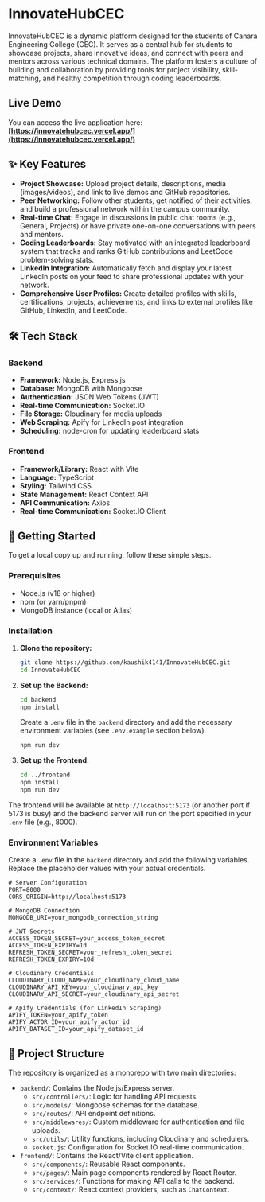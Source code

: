 # InnovateHubCEC

InnovateHubCEC is a dynamic platform designed for the students of Canara Engineering College (CEC). It serves as a central hub for students to showcase projects, share innovative ideas, and connect with peers and mentors across various technical domains. The platform fosters a culture of building and collaboration by providing tools for project visibility, skill-matching, and healthy competition through coding leaderboards.

## Live Demo

You can access the live application here: **[https://innovatehubcec.vercel.app/](https://innovatehubcec.vercel.app/)**

## ✨ Key Features

*   **Project Showcase:** Upload project details, descriptions, media (images/videos), and link to live demos and GitHub repositories.
*   **Peer Networking:** Follow other students, get notified of their activities, and build a professional network within the campus community.
*   **Real-time Chat:** Engage in discussions in public chat rooms (e.g., General, Projects) or have private one-on-one conversations with peers and mentors.
*   **Coding Leaderboards:** Stay motivated with an integrated leaderboard system that tracks and ranks GitHub contributions and LeetCode problem-solving stats.
*   **LinkedIn Integration:** Automatically fetch and display your latest LinkedIn posts on your feed to share professional updates with your network.
*   **Comprehensive User Profiles:** Create detailed profiles with skills, certifications, projects, achievements, and links to external profiles like GitHub, LinkedIn, and LeetCode.

## 🛠️ Tech Stack

### Backend
*   **Framework:** Node.js, Express.js
*   **Database:** MongoDB with Mongoose
*   **Authentication:** JSON Web Tokens (JWT)
*   **Real-time Communication:** Socket.IO
*   **File Storage:** Cloudinary for media uploads
*   **Web Scraping:** Apify for LinkedIn post integration
*   **Scheduling:** node-cron for updating leaderboard stats

### Frontend
*   **Framework/Library:** React with Vite
*   **Language:** TypeScript
*   **Styling:** Tailwind CSS
*   **State Management:** React Context API
*   **API Communication:** Axios
*   **Real-time Communication:** Socket.IO Client

## 🚀 Getting Started

To get a local copy up and running, follow these simple steps.

### Prerequisites

*   Node.js (v18 or higher)
*   npm (or yarn/pnpm)
*   MongoDB instance (local or Atlas)

### Installation

1.  **Clone the repository:**
    ```sh
    git clone https://github.com/kaushik4141/InnovateHubCEC.git
    cd InnovateHubCEC
    ```

2.  **Set up the Backend:**
    ```sh
    cd backend
    npm install
    ```
    Create a `.env` file in the `backend` directory and add the necessary environment variables (see `.env.example` section below).
    ```sh
    npm run dev
    ```

3.  **Set up the Frontend:**
    ```sh
    cd ../frontend
    npm install
    npm run dev
    ```

The frontend will be available at `http://localhost:5173` (or another port if 5173 is busy) and the backend server will run on the port specified in your `.env` file (e.g., 8000).

### Environment Variables

Create a `.env` file in the `backend` directory and add the following variables. Replace the placeholder values with your actual credentials.

```env
# Server Configuration
PORT=8000
CORS_ORIGIN=http://localhost:5173

# MongoDB Connection
MONGODB_URI=your_mongodb_connection_string

# JWT Secrets
ACCESS_TOKEN_SECRET=your_access_token_secret
ACCESS_TOKEN_EXPIRY=1d
REFRESH_TOKEN_SECRET=your_refresh_token_secret
REFRESH_TOKEN_EXPIRY=10d

# Cloudinary Credentials
CLOUDINARY_CLOUD_NAME=your_cloudinary_cloud_name
CLOUDINARY_API_KEY=your_cloudinary_api_key
CLOUDINARY_API_SECRET=your_cloudinary_api_secret

# Apify Credentials (for LinkedIn Scraping)
APIFY_TOKEN=your_apify_token
APIFY_ACTOR_ID=your_apify_actor_id
APIFY_DATASET_ID=your_apify_dataset_id
```

## 📂 Project Structure

The repository is organized as a monorepo with two main directories:

*   `backend/`: Contains the Node.js/Express server.
    *   `src/controllers/`: Logic for handling API requests.
    *   `src/models/`: Mongoose schemas for the database.
    *   `src/routes/`: API endpoint definitions.
    *   `src/middlewares/`: Custom middleware for authentication and file uploads.
    *   `src/utils/`: Utility functions, including Cloudinary and schedulers.
    *   `socket.js`: Configuration for Socket.IO real-time communication.
*   `frontend/`: Contains the React/Vite client application.
    *   `src/components/`: Reusable React components.
    *   `src/pages/`: Main page components rendered by React Router.
    *   `src/services/`: Functions for making API calls to the backend.
    *   `src/context/`: React context providers, such as `ChatContext`.
